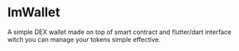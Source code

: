 # ImWallet
A simple DEX wallet made on top of smart contract and flutter/dart interface witch you can manage your tokens simple effective.
